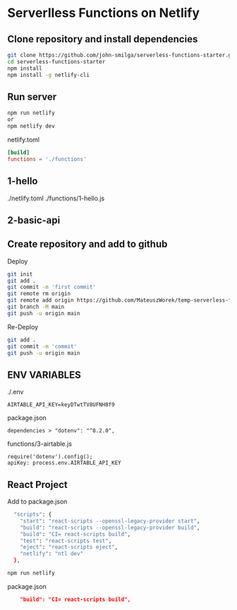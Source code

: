 # Serverlless Functions on Netlify

## Clone repository and install dependencies

```sh
git clone https://github.com/john-smilga/serverless-functions-starter.git
cd serverless-functions-starter
npm install
npm install -g netlify-cli
```

## Run server

```sh
npm run netlify
or
npm netlify dev
```

netlify.toml

```toml
[build]
functions = './functions'
```

## 1-hello

./netlify.toml ./functions/1-hello.js

## 2-basic-api

## Create repository and add to github

Deploy

```sh
git init
git add .
git commit -m 'first commit'
git remote rm origin
git remote add origin https://github.com/MateuszWorek/temp-serverless-func.git
git branch -M main
git push -u origin main
```

Re-Deploy

```sh
git add .
git commit -m 'commit'
git push -u origin main
```

## ENV VARIABLES

./.env

```
AIRTABLE_API_KEY=keyDTwtTV8UFNH8f9
```

package.json

```
dependencies > "dotenv": "^8.2.0",
```

functions/3-airtable.js

```
require('dotenv').config();
apiKey: process.env.AIRTABLE_API_KEY
```

## React Project

Add to package.json

```sh
  "scripts": {
    "start": "react-scripts --openssl-legacy-provider start",
    "build": "react-scripts --openssl-legacy-provider build",
    "build": "CI= react-scripts build",
    "test": "react-scripts test",
    "eject": "react-scripts eject",
    "netlify": "ntl dev"
  },
```

```sh
npm run netlify
```

package.json

```json
    "build": "CI= react-scripts build",
```
